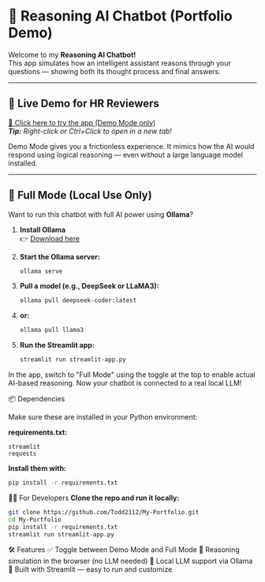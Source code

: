 # 🤖 Reasoning AI Chatbot (Portfolio Demo)

Welcome to my **Reasoning AI Chatbot!**  
This app simulates how an intelligent assistant reasons through your questions — showing both its thought process and final answers.

---

## 🚀 Live Demo for HR Reviewers

[🚀 Click here to try the app (Demo Mode only)](https://my-portfolio-reasoning-ai.streamlit.app)  
_**Tip:** Right-click or Ctrl+Click to open in a new tab!_

Demo Mode gives you a frictionless experience. It mimics how the AI would respond using logical reasoning — even without a large language model installed.

---

## 🧠 Full Mode (Local Use Only)

Want to run this chatbot with full AI power using **Ollama**?

1. **Install Ollama**  
   👉 [Download here](https://ollama.com/download)

2. **Start the Ollama server:**
   ```bash
   ollama serve
3. **Pull a model (e.g., DeepSeek or LLaMA3):**
   ```bash
   ollama pull deepseek-coder:latest
4. **or:**
   ```bash
   ollama pull llama3
5. **Run the Streamlit app:**
   ```bash
   streamlit run streamlit-app.py

In the app, switch to "Full Mode" using the toggle at the top to enable actual AI-based reasoning.
Now your chatbot is connected to a real local LLM!

📦 Dependencies

Make sure these are installed in your Python environment:

**requirements.txt:**
```plaintext
streamlit
requests
```

**Install them with:**
```bash
pip install -r requirements.txt
```

🧑‍💻 For Developers
**Clone the repo and run it locally:**
```bash
git clone https://github.com/Todd2112/My-Portfolio.git
cd My-Portfolio
pip install -r requirements.txt
streamlit run streamlit-app.py
```

🛠 Features
✅ Toggle between Demo Mode and Full Mode
🧠 Reasoning simulation in the browser (no LLM needed)
🔌 Local LLM support via Ollama
📱 Built with Streamlit — easy to run and customize


